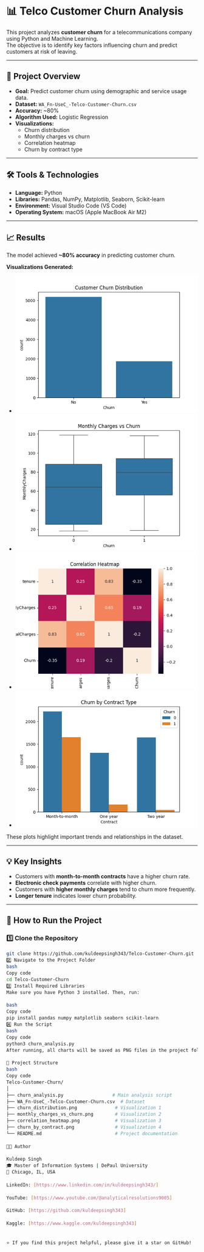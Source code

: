 # 📊 Telco Customer Churn Analysis

This project analyzes **customer churn** for a telecommunications company using Python and Machine Learning.  
The objective is to identify key factors influencing churn and predict customers at risk of leaving.

---

## 🧠 Project Overview
- **Goal:** Predict customer churn using demographic and service usage data.  
- **Dataset:** `WA_Fn-UseC_-Telco-Customer-Churn.csv`  
- **Accuracy:** ~80%  
- **Algorithm Used:** Logistic Regression  
- **Visualizations:**  
  - Churn distribution  
  - Monthly charges vs churn  
  - Correlation heatmap  
  - Churn by contract type  

---

## 🛠️ Tools & Technologies
- **Language:** Python  
- **Libraries:** Pandas, NumPy, Matplotlib, Seaborn, Scikit-learn  
- **Environment:** Visual Studio Code (VS Code)  
- **Operating System:** macOS (Apple MacBook Air M2)  

---

## 📈 Results
The model achieved **~80% accuracy** in predicting customer churn.  

**Visualizations Generated:**
- ![Churn Distribution](churn_distribution.png)  
- ![Monthly Charges vs Churn](monthly_charges_vs_churn.png)  
- ![Correlation Heatmap](correlation_heatmap.png)  
- ![Churn by Contract Type](churn_by_contract.png)  

These plots highlight important trends and relationships in the dataset.

---

## 💡 Key Insights
- Customers with **month-to-month contracts** have a higher churn rate.  
- **Electronic check payments** correlate with higher churn.  
- Customers with **higher monthly charges** tend to churn more frequently.  
- **Longer tenure** indicates lower churn probability.  

---

## 🚀 How to Run the Project

### 1️⃣ Clone the Repository
```bash
git clone https://github.com/kuldeepsingh343/Telco-Customer-Churn.git
2️⃣ Navigate to the Project Folder
bash
Copy code
cd Telco-Customer-Churn
3️⃣ Install Required Libraries
Make sure you have Python 3 installed. Then, run:

bash
Copy code
pip install pandas numpy matplotlib seaborn scikit-learn
4️⃣ Run the Script
bash
Copy code
python3 churn_analysis.py
After running, all charts will be saved as PNG files in the project folder.

📂 Project Structure
bash
Copy code
Telco-Customer-Churn/
│
├── churn_analysis.py                  # Main analysis script
├── WA_Fn-UseC_-Telco-Customer-Churn.csv  # Dataset
├── churn_distribution.png              # Visualization 1
├── monthly_charges_vs_churn.png        # Visualization 2
├── correlation_heatmap.png             # Visualization 3
├── churn_by_contract.png               # Visualization 4
└── README.md                           # Project documentation

👨‍💻 Author

Kuldeep Singh
🎓 Master of Information Systems | DePaul University
📍 Chicago, IL, USA

LinkedIn: [https://www.linkedin.com/in/kuldeepsingh343/]

YouTube: [https://www.youtube.com/@analyticalresolutions9005]

GitHub: [https://github.com/kuldeepsingh343]

Kaggle: [https://www.kaggle.com/kuldeepsingh343]


⭐ If you find this project helpful, please give it a star on GitHub!